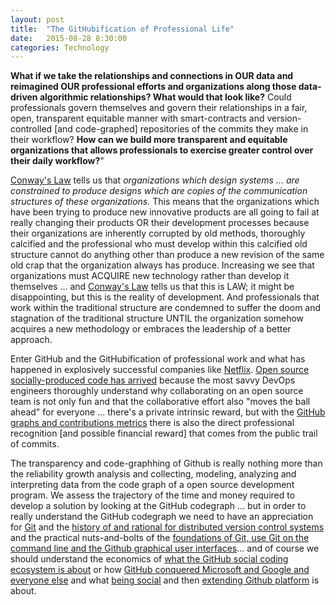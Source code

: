 ```yaml
---
layout: post
title:  "The GitHubification of Professional Life"
date:   2015-08-28 8:30:00
categories: Technology
---
```

**What if we take the relationships and connections in OUR data and reimagined OUR professional efforts and organizations along those data-driven algorithmic relationships? What would that look like?** Could professionals govern themselves and govern their relationships in a fair, open, transparent equitable manner with smart-contracts and version-controlled [and code-graphed] repositories of the commits they make in their workflow? **How can we build more transparent and equitable organizations that allows professionals to exercise greater control over their daily workflow?**"

[Conway's Law](https://en.wikipedia.org/wiki/Conway%27s_law) tells us that *organizations which design systems ... are constrained to produce designs which are copies of the communication structures of these organizations.*  This means that the organizations which have been trying to produce new innovative products are all going to fail at really changing their products OR their development processes because their organizations are inherently corrupted by old methods, thoroughly calcified and the professional who must develop within this calcified old structure cannot do anything other than produce a new revision of the same old crap that the organization always has produce. Increasing we see that organizations must ACQUIRE new technology rather than develop it themselves ... and [Conway's Law](https://en.wikipedia.org/wiki/Conway%27s_law) tells us that this is LAW; it might be disappointing, but this is the reality of development.  And professionals that work within the traditional structure are condemned to suffer the doom and stagnation of the traditional structure UNTIL the organization somehow acquires a new methodology or embraces the leadership of a better approach.

Enter GitHub and the GitHubification of professional work and what has happened in explosively successful companies like [Netflix](http://techblog.netflix.com/). [Open source socially-produced code has arrived](http://www.wired.com/2015/03/github-conquered-google-microsoft-everyone-else/) because the most savvy DevOps engineers thoroughly understand why collaborating on an open source team is not only fun and that the collaborative effort also "moves the ball ahead" for everyone ... there's a private intrinsic reward, but with the [GitHub graphs and contributions metrics](https://help.github.com/categories/graphs-and-contributions/) there is also the direct professional recognition [and possible financial reward] that comes from the public trail of commits.  

The transparency and code-graphhing of Github is really nothing more than the reliability growth analysis and collecting, modeling, analyzing and interpreting data from the code graph of a open source development program.  We assess the trajectory of the time and money required to develop a solution by looking at the GitHub codegraph ... but in order to really understand the GitHub codegraph we need to have an appreciation for [Git](https://en.wikipedia.org/wiki/Git_(software)) and the [history of and rational for distributed version control systems](https://en.wikipedia.org/wiki/Git_(software)) and the practical nuts-and-bolts of the [foundations of Git, use Git on the command line and the Github graphical user interfaces](https://youtu.be/FyfwLX4HAxM?list=PLg7s6cbtAD15G8lNyoaYDuKZSKyJrgwB-)... and of course we should understand the economics of [what the GitHub social coding ecosystem is about](https://www.quora.com/What-makes-GitHub-such-an-important-and-strategic-web-property) or how [GitHub conquered Microsoft and Google and everyone else](http://www.wired.com/2015/03/github-conquered-google-microsoft-everyone-else/) and what [being social](https://help.github.com/articles/be-social/) and then [extending Github platform](https://developer.github.com/program/) is about.  
